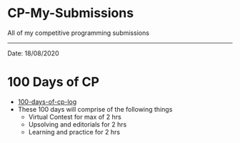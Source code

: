 # CP-My-Submissions
All of my competitive programming submissions
***
Date: 18/08/2020
# 100 Days of CP
- [100-days-of-cp-log](https://github.com/gandalf0151/CP_submissions/blob/master/100-days-of-cp-log.md)
- These 100 days will comprise of the following things
  - Virtual Contest for max of 2 hrs
  - Upsolving and editorials for 2 hrs
  - Learning and practice for 2 hrs

